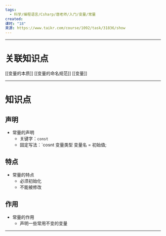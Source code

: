 ```yaml
---
tags:
  - 科学/编程语言/Csharp/唐老师/入门/变量/常量
created: 
课时: "18"
来源: https://www.taikr.com/course/1092/task/31836/show
---
```


---
# 关联知识点

[[变量的本质]] [[变量的命名规范]] [[变量]]

---
# 知识点

## 声明

- 常量的声明
	- 关键字：`const`
	- 固定写法：`cosnt 变量类型 变量名 = 初始值;
## 特点

- 常量的特点
	- 必须初始化
	- 不能被修改
## 作用

- 常量的作用
	- 声明一些常用不变的变量

---
